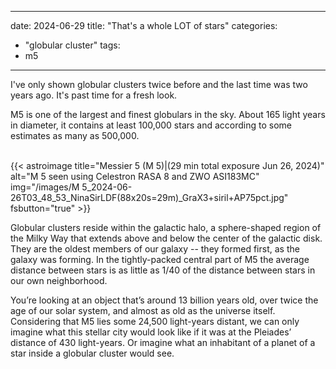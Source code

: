 ------
date: 2024-06-29
title: "That's a whole LOT of stars"
categories:
- "globular cluster"
tags:
- m5
---

I've only shown globular clusters twice before and the last time was two years ago.  It's past time for a fresh look.

M5 is one of the largest and finest globulars in the sky.
About 165 light years in diameter, it contains at least 100,000 stars and according to some estimates as many as 500,000.

<!--more-->

   
<br>
{{< astroimage
title="Messier 5 (M 5)|(29 min total exposure Jun 26, 2024)"
   alt="M 5 seen using Celestron RASA 8 and ZWO ASI183MC"
   img="/images/M 5_2024-06-26T03_48_53_NinaSirLDF(88x20s=29m)_GraX3+siril+AP75pct.jpg"
   fsbutton="true"
>}}
<br>


   
Globular clusters reside within the galactic halo, a sphere-shaped region of the Milky Way that extends above and below the center of the galactic disk. 
They are the oldest members of our galaxy -- they formed first, as the galaxy was forming. In the tightly-packed central part of M5 the average distance between stars is as little as 1/40 of the distance between stars in our own neighborhood.


You’re looking at an object that’s around 13 billion years old, over twice the age of our solar system, and almost as old as the universe itself. Considering that M5 lies some 24,500 light-years distant, we can only imagine what this stellar city would look like if it was at the Pleiades’ distance of 430 light-years. Or imagine what an inhabitant of a planet of a star inside a globular cluster would see.